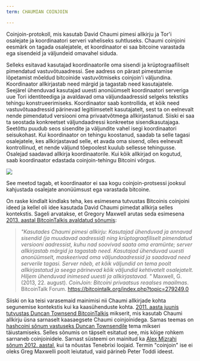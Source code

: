 ```yaml
---
term: CHAUMIAN COINJOIN

---
```

Coinjoin-protokoll, mis kasutab David Chaumi pimesi allkirju ja Tor'i osalejate ja koordinaatori serveri vaheliseks suhtluseks. Chaumi coinjoini eesmärk on tagada osalejatele, et koordinaator ei saa bitcoine varastada ega sisendeid ja väljundeid omavahel siduda.

Selleks esitavad kasutajad koordinaatorile oma sisendi ja krüptograafiliselt pimendatud vastuvõtuaadressi. See aadress on pärast pimestamise lõpetamist mõeldud bitcoinide vastuvõtmiseks coinjoin'i väljundina. Koordinaator allkirjastab need märgid ja tagastab need kasutajatele. Seejärel ühenduvad kasutajad uuesti anonüümselt koordinaatori serveriga uue Tori identiteediga ja avaldavad oma väljundaadressid selgeks tekstiks tehingu konstrueerimiseks. Koordinaator saab kontrollida, et kõik need vastuvõtuaadressid pärinevad legitiimsetelt kasutajatelt, sest ta on eelnevalt nende pimendatud versiooni oma privaatvõtmega allkirjastanud. Siiski ei saa ta seostada konkreetset väljundaadressi konkreetse sisendkasutajaga. Seetõttu puudub seos sisendite ja väljundite vahel isegi koordinaatori seisukohast. Kui koordinaator on tehingu koostanud, saadab ta selle tagasi osalejatele, kes allkirjastavad selle, et avada oma sisend, olles eelnevalt kontrollinud, et nende väljund tõepoolest kuulub sellesse tehingusse. Osalejad saadavad allkirja koordinaatorile. Kui kõik allkirjad on kogutud, saab koordinaator edastada coinjoin-tehingu Bitcoini võrgus.

![](../../dictionnaire/assets/38.webp)

See meetod tagab, et koordinaator ei saa kogu coinjoin-protsessi jooksul kahjustada osalejate anonüümsust ega varastada bitcoine.

On raske kindlalt kindlaks teha, kes esimesena tutvustas Bitcoinis coinjoini ideed ja kellel oli idee kasutada David Chaumi pimedat allkirja selles kontekstis. Sageli arvatakse, et Gregory Maxwell arutas seda esimesena [2013. aastal BitcoinTalkis avaldatud sõnumis](https://bitcointalk.org/index.php?topic=279249.0):

> *"Kasutades Chaumi pimesi allkirju: Kasutajad ühenduvad ja annavad sisendid (ja muudavad aadressid) ning krüptograafiliselt pimendatud versiooni aadressist, kuhu nad soovivad saata oma eramünte; server allkirjastab märgid ja tagastab need. Kasutajad ühenduvad uuesti anonüümselt, maskeerivad oma väljundaadressid ja saadavad need serverile tagasi. Server näeb, et kõik väljundid on tema poolt allkirjastatud ja seega pärinevad kõik väljundid kehtivatelt osalejatelt. Hiljem ühenduvad inimesed uuesti ja allkirjastavad. "*
Maxwell, G. (2013, 22. august). *CoinJoin: Bitcoini privaatsus reaalses maailmas*. BitcoinTalk Forum. https://bitcointalk.org/index.php?topic=279249.0

Siiski on ka teisi varasemaid mainimisi nii Chaumi allkirjade kohta segunemise kontekstis kui ka kaasühenduste kohta. [2011. aasta juunis tutvustas Duncan Townsend BitcoinTalkis](https://bitcointalk.org/index.php?topic=12751.0) mikserit, mis kasutab Chaumi allkirju üsna sarnaselt kaasaegsete Chaumi coinjoinidega. Samas teemas on [hashcoini sõnum vastuseks Duncan Townsendile](https://bitcointalk.org/index.php?topic=12751.msg315793#msg315793) tema mikseri täiustamiseks. Selles sõnumis on täpselt esitatud see, mis kõige rohkem sarnaneb coinjoinidele. Sarnast süsteemi on mainitud ka [Alex Mizrahi sõnum 2012. aastal](https://gist.github.com/killerstorm/6f843e1d3ffc38191aebca67d483bd88#file-laundry), kui ta nõustas Tenebrixi loojaid. Termin "coinjoin" ise ei oleks Greg Maxwelli poolt leiutatud, vaid pärineb Peter Toddi ideest.
